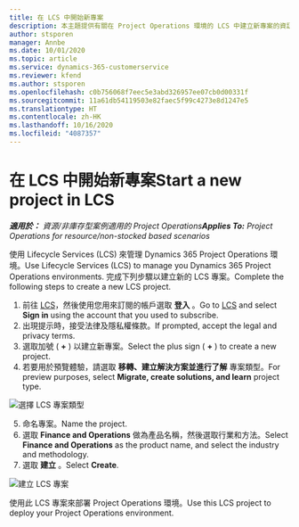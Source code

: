 ```yaml
---
title: 在 LCS 中開始新專案
description: 本主題提供有關在 Project Operations 環境的 LCS 中建立新專案的資訊。
author: stsporen
manager: Annbe
ms.date: 10/01/2020
ms.topic: article
ms.service: dynamics-365-customerservice
ms.reviewer: kfend
ms.author: stsporen
ms.openlocfilehash: c0b756068f7eec5e3abd326957ee07cb0d00331f
ms.sourcegitcommit: 11a61db54119503e82faec5f99c4273e8d1247e5
ms.translationtype: HT
ms.contentlocale: zh-HK
ms.lasthandoff: 10/16/2020
ms.locfileid: "4087357"
---
```

# <a name="start-a-new-project-in-lcs"></a><span data-ttu-id="ef0d2-103">在 LCS 中開始新專案</span><span class="sxs-lookup"><span data-stu-id="ef0d2-103">Start a new project in LCS</span></span>

<span data-ttu-id="ef0d2-104">_**適用於：** 資源/非庫存型案例適用的 Project Operations_</span><span class="sxs-lookup"><span data-stu-id="ef0d2-104">_**Applies To:** Project Operations for resource/non-stocked based scenarios_</span></span>

<span data-ttu-id="ef0d2-105">使用 Lifecycle Services (LCS) 來管理 Dynamics 365 Project Operations 環境。</span><span class="sxs-lookup"><span data-stu-id="ef0d2-105">Use Lifecycle Services (LCS) to manage you Dynamics 365 Project Operations environments.</span></span> <span data-ttu-id="ef0d2-106">完成下列步驟以建立新的 LCS 專案。</span><span class="sxs-lookup"><span data-stu-id="ef0d2-106">Complete the following steps to create a new LCS project.</span></span>

1. <span data-ttu-id="ef0d2-107">前往 [LCS](https://lcs.dynamics.com/Logon/Index)，然後使用您用來訂閱的帳戶選取 **登入** 。</span><span class="sxs-lookup"><span data-stu-id="ef0d2-107">Go to [LCS](https://lcs.dynamics.com/Logon/Index) and select **Sign in** using the account that you used to subscribe.</span></span>
2. <span data-ttu-id="ef0d2-108">出現提示時，接受法律及隱私權條款。</span><span class="sxs-lookup"><span data-stu-id="ef0d2-108">If prompted, accept the legal and privacy terms.</span></span>
3. <span data-ttu-id="ef0d2-109">選取加號 ( **+** ) 以建立新專案。</span><span class="sxs-lookup"><span data-stu-id="ef0d2-109">Select the plus sign ( **+** ) to create a new project.</span></span>
4. <span data-ttu-id="ef0d2-110">若要用於預覽體驗，請選取 **移轉、建立解決方案並進行了解** 專案類型。</span><span class="sxs-lookup"><span data-stu-id="ef0d2-110">For preview purposes, select **Migrate, create solutions, and learn** project type.</span></span>

  ![選擇 LCS 專案類型](./media/create-lcs-1.png)

5. <span data-ttu-id="ef0d2-112">命名專案。</span><span class="sxs-lookup"><span data-stu-id="ef0d2-112">Name the project.</span></span> 
6. <span data-ttu-id="ef0d2-113">選取 **Finance and Operations** 做為產品名稱，然後選取行業和方法。</span><span class="sxs-lookup"><span data-stu-id="ef0d2-113">Select **Finance and Operations** as the product name, and select the industry and methodology.</span></span> 
7. <span data-ttu-id="ef0d2-114">選取 **建立** 。</span><span class="sxs-lookup"><span data-stu-id="ef0d2-114">Select **Create**.</span></span>

![建立 LCS 專案](./media/create-lcs-2.png)

<span data-ttu-id="ef0d2-116">使用此 LCS 專案來部署 Project Operations 環境。</span><span class="sxs-lookup"><span data-stu-id="ef0d2-116">Use this LCS project to deploy your Project Operations environment.</span></span>

